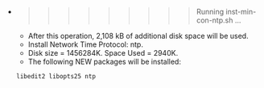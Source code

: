 * >>>>>>>>> Running inst-min-con-ntp.sh ...
  * After this operation, 2,108 kB of additional disk space will be used.
  * Install Network Time Protocol: ntp.
  * Disk size = 1456284K. Space Used = 2940K.
  * The following NEW packages will be installed:
  ```bash
  libedit2 libopts25 ntp
  ```
